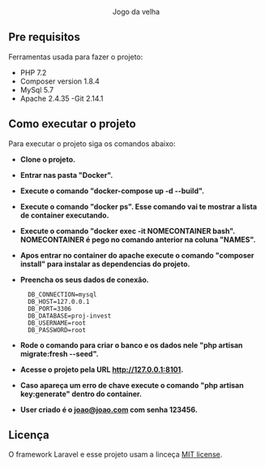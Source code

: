 <p align="center">Jogo da velha</p>

## Pre requisitos

Ferramentas usada para fazer o projeto:

- PHP 7.2
- Composer version 1.8.4
- MySql 5.7
- Apache 2.4.35
-Git 2.14.1

## Como executar o projeto

Para executar o projeto siga os comandos abaixo:

- **Clone o projeto.**
- **Entrar nas pasta "Docker".**
- **Execute o comando "docker-compose up -d --build".**
- **Execute o comando "docker ps". Esse comando vai te mostrar a lista de container executando.**
- **Execute o comando "docker exec -it NOMECONTAINER bash". NOMECONTAINER é pego no comando anterior na coluna "NAMES".**
- **Apos entrar no container do apache execute o comando "composer install" para instalar as dependencias do projeto.**
- **Preencha os seus dados de conexão.**

        DB_CONNECTION=mysql
        DB_HOST=127.0.0.1
        DB_PORT=3306
        DB_DATABASE=proj-invest
        DB_USERNAME=root
        DB_PASSWORD=root

- **Rode o comando para criar o banco e os dados nele "php artisan migrate:fresh --seed".**
- **Acesse o projeto pela URL http://127.0.0.1:8101.**
- **Caso apareça um erro de chave execute o comando "php artisan key:generate" dentro do container.**

- **User criado é o joao@joao.com com senha 123456.**


## Licença

O framework Laravel e esse projeto usam a linceça [MIT license](https://opensource.org/licenses/MIT).
